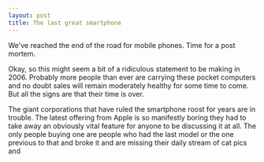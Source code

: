 ```yaml
---
layout: post
title: The last great smartphone
---
```


We've reached the end of the road for mobile phones. Time for a post mortem.

Okay, so this might seem a bit of a ridiculous statement to be making in 2006. Probably more people than ever are carrying these pocket computers and no doubt sales will remain moderately healthy for some time to come. But all the signs are that their time is over.

The giant corporations that have ruled the smartphone roost for years are in trouble. The latest offering from Apple is so manifestly boring they had to take away an obviously vital feature for anyone to be discussing it at all. The only people buying one are people who had the last model or the one previous to that and broke it and are missing their daily stream of cat pics and 